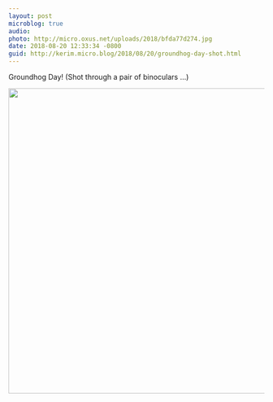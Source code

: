 ```yaml
---
layout: post
microblog: true
audio: 
photo: http://micro.oxus.net/uploads/2018/bfda77d274.jpg
date: 2018-08-20 12:33:34 -0800
guid: http://kerim.micro.blog/2018/08/20/groundhog-day-shot.html
---
```

Groundhog Day! (Shot through a pair of binoculars …)

<img src="http://micro.oxus.net/uploads/2018/bfda77d274.jpg" width="600" height="600" />
